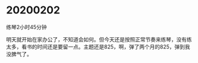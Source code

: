 # 20200202

练琴2小时45分钟

明天就开始在家办公了，不知道会如何。但今天还是按照正常节奏来练琴，没有练太多，看书的时间还是要留一点。主题还是825，啊，弹了两个月的825，弹到我没脾气了。
